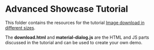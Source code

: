 # Advanced Showcase Tutorial 

This folder contains the resources for the tutorial [Image download in different sizes](https://docs.neptunelabs.com/docs/tutorials/download).

The **download.html** and **material-dialog.js** are the HTML and JS parts discussed in the tutorial and can be used to create your own demo.

